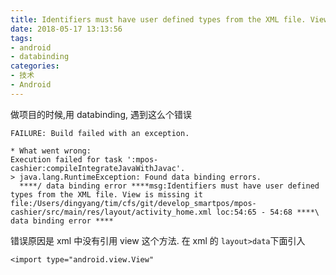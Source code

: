 ```yaml
---
title: Identifiers must have user defined types from the XML file. View is missing
date: 2018-05-17 13:13:56
tags:
- android
- databinding
categories:
- 技术
- Android
---
```


做项目的时候,用 databinding, 遇到这么个错误
```
FAILURE: Build failed with an exception.

* What went wrong:
Execution failed for task ':mpos-cashier:compileIntegrateJavaWithJavac'.
> java.lang.RuntimeException: Found data binding errors.
  ****/ data binding error ****msg:Identifiers must have user defined types from the XML file. View is missing it file:/Users/dingyang/tim/cfs/git/develop_smartpos/mpos-cashier/src/main/res/layout/activity_home.xml loc:54:65 - 54:68 ****\ data binding error ****
```
<!-- more -->

错误原因是 xml 中没有引用 view 这个方法.
在 xml 的 `layout>data`下面引入
```
<import type="android.view.View"
```

